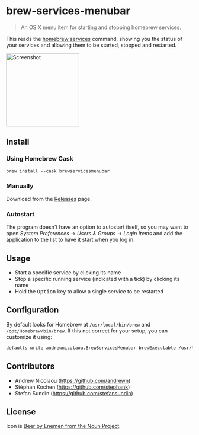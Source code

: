 brew-services-menubar
===

> An OS X menu item for starting and stopping homebrew services.

This reads the [homebrew services](https://github.com/Homebrew/homebrew-services) command, showing you the status of your services and allowing them to be started, stopped and restarted.

<img src="docs/screenshot.png" alt="Screenshot" width="197">

## Install

### Using Homebrew Cask

```
brew install --cask brewservicesmenubar
```

### Manually

Download from the [Releases](https://github.com/andrewn/brew-services-menubar/releases) page.

### Autostart

The program doesn't have an option to autostart itself, so you may want to open _System Preferences_ -> _Users & Groups_ -> _Login Items_ and add the application to the list to have it start when you log in.

## Usage

- Start a specific service by clicking its name
- Stop a specific running service (indicated with a tick) by clicking its name
- Hold the <kbd>Option</kbd> key to allow a single service to be restarted

## Configuration

By default looks for Homebrew at `/usr/local/bin/brew` and `/opt/Homebrew/bin/brew`.
If this not correct for your setup, you can customize it using:

```sh
defaults write andrewnicolaou.BrewServicesMenubar brewExecutable /usr/local/bin/brew
```

## Contributors

- Andrew Nicolaou (https://github.com/andrewn)
- Stéphan Kochen (https://github.com/stephank)
- Stefan Sundin (https://github.com/stefansundin)

## License

Icon is [Beer by Enemen from the Noun Project](https://thenounproject.com/search/?q=beer&i=783212).
